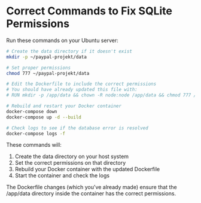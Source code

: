 # Correct Commands to Fix SQLite Permissions

Run these commands on your Ubuntu server:

```bash
# Create the data directory if it doesn't exist
mkdir -p ~/paypal-projekt/data

# Set proper permissions
chmod 777 ~/paypal-projekt/data

# Edit the Dockerfile to include the correct permissions
# You should have already updated this file with:
# RUN mkdir -p /app/data && chown -R node:node /app/data && chmod 777 /app/data

# Rebuild and restart your Docker container
docker-compose down
docker-compose up -d --build

# Check logs to see if the database error is resolved
docker-compose logs -f
```

These commands will:
1. Create the data directory on your host system
2. Set the correct permissions on that directory
3. Rebuild your Docker container with the updated Dockerfile
4. Start the container and check the logs

The Dockerfile changes (which you've already made) ensure that the /app/data directory inside the container has the correct permissions.
